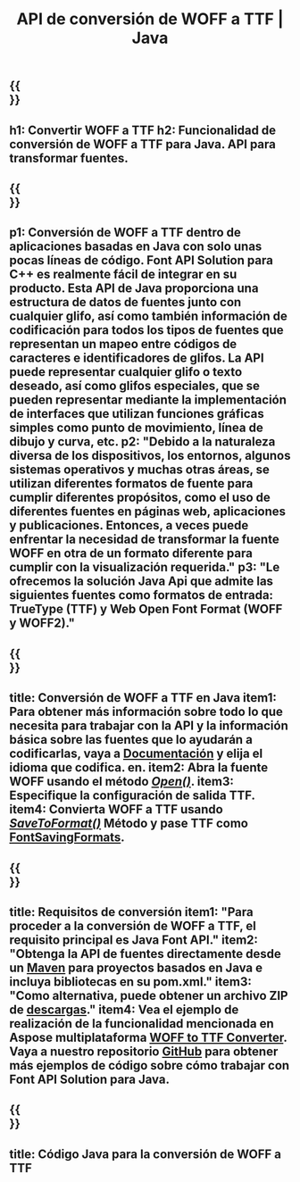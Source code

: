 ﻿---
translation: true
template: /_templates/conversion-child-java.md
title: API de conversión de WOFF a TTF | Java
description: Convierta WOFF a TTF usando la API de Java en Windows y Linux. Integre esta funcionalidad nativa de conversión de fuentes WOFF a TTF en su propia solución.
keywords: woff a ttf java api, solución woff2ttf java, woff a ttf java
url: /java/conversion/woff-to-ttf/
family: font
platformtag: java
feature: conversion
otherformats: WOFF2
---

{{<section banner>}}
---
h1: Convertir WOFF a TTF
h2: Funcionalidad de conversión de WOFF a TTF para Java. API para transformar fuentes.
---

{{<section overview>}}
---
p1: Conversión de WOFF a TTF dentro de aplicaciones basadas en Java con solo unas pocas líneas de código. Font API Solution para С++ es realmente fácil de integrar en su producto. Esta API de Java proporciona una estructura de datos de fuentes junto con cualquier glifo, así como también información de codificación para todos los tipos de fuentes que representan un mapeo entre códigos de caracteres e identificadores de glifos. La API puede representar cualquier glifo o texto deseado, así como glifos especiales, que se pueden representar mediante la implementación de interfaces que utilizan funciones gráficas simples como punto de movimiento, línea de dibujo y curva, etc.
p2: "Debido a la naturaleza diversa de los dispositivos, los entornos, algunos sistemas operativos y muchas otras áreas, se utilizan diferentes formatos de fuente para cumplir diferentes propósitos, como el uso de diferentes fuentes en páginas web, aplicaciones y publicaciones. Entonces, a veces puede enfrentar la necesidad de transformar la fuente WOFF en otra de un formato diferente para cumplir con la visualización requerida."
p3: "Le ofrecemos la solución Java Api que admite las siguientes fuentes como formatos de entrada: TrueType (TTF) y Web Open Font Format (WOFF y WOFF2)."
---

{{<section feature1>}}
---
title: Conversión de WOFF a TTF en Java
item1: Para obtener más información sobre todo lo que necesita para trabajar con la API y la información básica sobre las fuentes que lo ayudarán a codificarlas, vaya a [Documentación](https://docs.aspose.com/font/) y elija el idioma que codifica. en.
item2: Abra la fuente WOFF usando el método [*Open()*](https://reference.aspose.com/font/java/com.aspose.font/Font#open-com.aspose.font.FontDefinition-).
item3: Especifique la configuración de salida TTF.
item4: Convierta WOFF a TTF usando [*SaveToFormat()*](https://reference.aspose.com/font/java/com.aspose.font/Font#saveToFormat-java.io.OutputStream-com.aspose.font.FontSavingFormats-) Método y pase TTF como [FontSavingFormats](https://reference.aspose.com/font/java/com.aspose.font/FontSavingFormats).
---

{{<section feature2>}}
---
title: Requisitos de conversión
item1: "Para proceder a la conversión de WOFF a TTF, el requisito principal es Java Font API."
item2: "Obtenga la API de fuentes directamente desde un [Maven](https://repository.aspose.com/webapp/#/artifacts/browse/tree/General/repo/com/aspose/aspose-font) para proyectos basados ​​en Java e incluya bibliotecas en su pom.xml."
item3: "Como alternativa, puede obtener un archivo ZIP de [descargas](https://releases.aspose.com/font/java/)."
item4: Vea el ejemplo de realización de la funcionalidad mencionada en Aspose multiplataforma [WOFF to TTF Converter](https://products.aspose.app/font/conversion/woff-to-ttf). Vaya a nuestro repositorio [GitHub](https://github.com/aspose-font/Aspose.Font-Documentation/tree/master/java-examples) para obtener más ejemplos de código sobre cómo trabajar con Font API Solution para Java.
---

{{<section codeexample>}}
---
title: Código Java para la conversión de WOFF a TTF
---